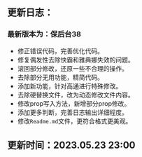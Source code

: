 ## 更新日志：

### 最新版本为：保后台38

- 修正错误代码，完善优化代码。
- 修复偶发性去除快霸和雅典娜失效的问题。
- 滚回部分修改，还原一些不合理的操作。
- 去除部分无用功能，精简代码。
- 添加新功能，针对高通进行特殊修改。
- 去除硬替换文件，改为动态修改文件内容。
- 修改prop写入方法，新增部分prop修改。
- 添加更多判断，完善日志输出详细程度。
- 修改`Readme.md`文件，更符合格式更美观。

## 更新时间：2023.05.23 23:00